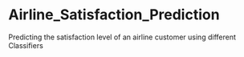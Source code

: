 # Airline_Satisfaction_Prediction
Predicting the satisfaction level of an airline customer using different Classifiers
